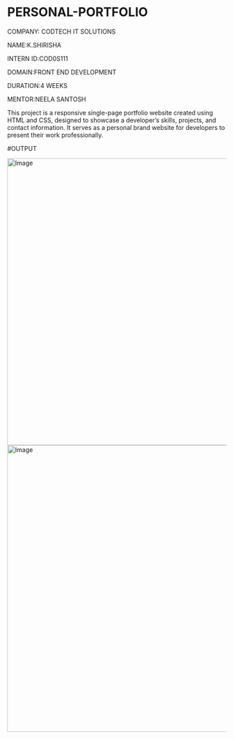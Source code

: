 # PERSONAL-PORTFOLIO

COMPANY: CODTECH IT SOLUTIONS

NAME:K.SHIRISHA

INTERN ID:COD0S111

DOMAIN:FRONT END DEVELOPMENT

DURATION:4 WEEKS

MENTOR:NEELA SANTOSH

This project is a responsive single-page portfolio website created using HTML and CSS, designed to showcase a developer’s skills, projects, and contact information. It serves as a personal brand website for developers to present their work professionally.

#OUTPUT

<img width="1290" height="657" alt="Image" src="https://github.com/user-attachments/assets/cdbd6041-d502-4fca-bd81-80df393dd4ee" />

<img width="1290" height="657" alt="Image" src="https://github.com/user-attachments/assets/679b28d0-41cf-4486-b1d3-04ddb1ab894f" />
